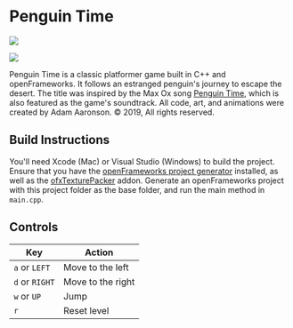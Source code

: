 # Penguin Time

![](https://i.imgur.com/mYfIRpy.png)

![](https://i.imgur.com/0yGohWM.png)

Penguin Time is a classic platformer game built in C++ and openFrameworks. It follows an estranged penguin's journey to escape the desert. The title was inspired by the Max Ox song [Penguin Time](https://maxox.bandcamp.com/track/penguin-time), which is also featured as the game's soundtrack. All code, art, and animations were created by Adam Aaronson. © 2019, All rights reserved.

## Build Instructions

You'll need Xcode (Mac) or Visual Studio (Windows) to build the project. Ensure that you have the [openFrameworks project generator](https://openframeworks.cc/download/) installed, as well as the [ofxTexturePacker](https://github.com/danoli3/ofxTexturePacker) addon. Generate an openFrameworks project with this project folder as the base folder, and run the main method in `main.cpp`.

## Controls

| Key | Action |
|---|---|
| `a` or `LEFT` | Move to the left |
| `d` or `RIGHT` | Move to the right |
| `w` or `UP` | Jump |
| `r` | Reset level |

